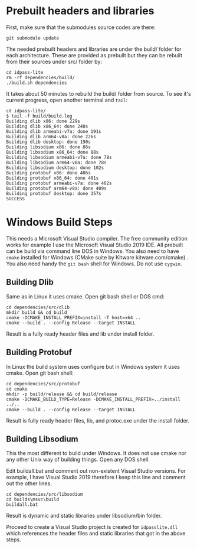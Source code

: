 # Prebuilt headers and libraries

First, make sure that the submodules source codes are there:

```
git submodule update
```

The needed prebuilt headers and libraries are under the build/ folder for each architecture.
These are provided as prebuilt but they can be rebuilt from their sources under src/ folder
by:

```
cd idpass-lite
rm -rf dependencies/build/
./build.sh dependencies
```

It takes about 50 minutes to rebuild the build/ folder from source. To see it's current
progress, open another terminal and `tail`:

```
cd idpass-lite/
$ tail -f build/build.log
Building dlib x86: done 229s
Building dlib x86_64: done 240s
Building dlib armeabi-v7a: done 191s
Building dlib arm64-v8a: done 226s
Building dlib desktop: done 190s
Building libsodium x86: done 86s
Building libsodium x86_64: done 88s
Building libsodium armeabi-v7a: done 78s
Building libsodium arm64-v8a: done 78s
Building libsodium desktop: done 102s
Building protobuf x86: done 406s
Building protobuf x86_64: done 401s
Building protobuf armeabi-v7a: done 402s
Building protobuf arm64-v8a: done 409s
Building protobuf desktop: done 357s
SUCCESS
```

# Windows Build Steps

This needs a Microsoft Visual Studio compiler. The free community edition works
for example I use the Microsoft Visual Studio 2019 IDE. All prebuilt can be build
via command line DOS in Windows. You also need to have `cmake` installed for
Windows (CMake suite by Kitware kitware.com/cmake) . You also need handy the `git bash` 
shell for Windows. Do not use `cygwin`.

## Building Dlib

Same as in Linux it uses cmake. Open git bash shell or DOS cmd:

```
cd dependencies/src/dlib
mkdir build && cd build
cmake -DCMAKE_INSTALL_PREFIX=install -T host=x64 ..
cmake --build . --config Release --target INSTALL
```

Result is a fully ready header files and lib under install folder.

## Building Protobuf

In Linux the build system uses configure but in Windows system it uses cmake. 
Open git bash shell:

```
cd dependencies/src/protobuf
cd cmake
mkdir -p build/release && cd build/release
cmake -DCMAKE_BUILD_TYPE=Release -DCMAKE_INSTALL_PREFIX=../install ../..
cmake --build . --config Release --target INSTALL
```

Result is fully ready header files, lib, and protoc.exe under the install folder.


## Building Libsodium

This the most different to build under Windows. It does not use cmake nor any other 
Unix way of building things. Open any DOS shell.

Edit buildall.bat and comment out non-existent Visual Studio versions. For example, 
I have Visual Studio 2019 therefore I keep this line and comment out the other lines.

```
cd dependencies/src/libsodium
cd builds\msvc\build
buildall.bat
```

Result is dynamic and static libraries under libsodium/bin folder. 

Proceed to create a Visual Studio project is created for `idpasslite.dll` which 
references the header files and static libraries that got in the above steps. 
